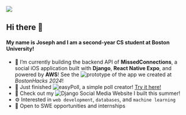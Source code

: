 <a href= "https://www.linkedin.com/in/marotta-joseph/">
    <img src="https://img.shields.io/badge/LinkedIn-0077B5?style=for-the-badge&logo=linkedin&logoColor=white"/>
  </a>
  
## Hi there 👋
#### My name is Joseph and I am a second-year CS student at Boston University!

- 🔭 I’m currently building the backend API of **MissedConnections**, a social iOS application built with **Django**, **React Native Expo**, and powered by **AWS**! See the ![prototype of the app](https://github.com/frankiscuwu/Missed-Connections) we created at *BostonHacks 2024*!
- 🎉 Just finished ![easyPoll](https://github.com/marotta-j/easyPoll), a simple poll creator! [Try it here!](https://easypoll.xyz/)
- 📱 Check out my ![Django Social Media Website](https://github.com/marotta-j/django-social-media) I built this summer!
- ⚙️ Interested in `web development`, `databases`, and `machine learning`
- 🌱 Open to SWE opportunities and internships


